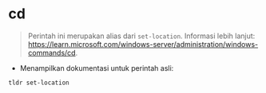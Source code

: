 # cd

> Perintah ini merupakan alias dari `set-location`.
> Informasi lebih lanjut: <https://learn.microsoft.com/windows-server/administration/windows-commands/cd>.

- Menampilkan dokumentasi untuk perintah asli:

`tldr set-location`
